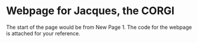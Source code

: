 # Webpage for Jacques, the CORGI

The start of the page would be from New Page 1. The code for the webpage is attached for your reference.
